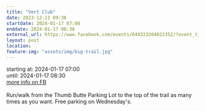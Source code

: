 ```yaml
---
title: "Vert Club"
date: 2023-12-11 09:36
startdate: 2024-01-17 07:00
enddate: 2024-01-17 08:30
external_url: https://www.facebook.com/events/649323204022352/?event_time_id=649324607355545
layout: post
location: 
feature-img: "assets/img/big-trail.jpg"
---
```


starting at: 2024-01-17 07:00<br>until: 2024-01-17 08:30<br><a href="https://www.facebook.com/events/649323204022352/?event_time_id=649324607355545">more info on FB</a><br><br>Run/walk from the Thumb Butte Parking Lot to the top of the trail as many times as you want.  Free parking on Wednesday's.<br>
  <br>
  

